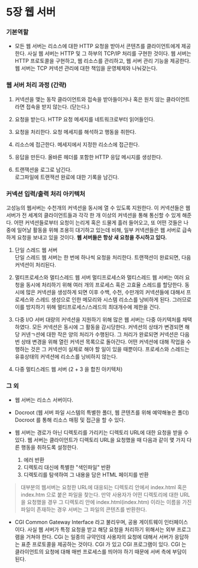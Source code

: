 # 5장 웹 서버
### 기본역할 
* 모든 웹 서버는 리소스에 대한 HTTP 요청을 받아서 콘텐츠를 클라이언트에게 제공한다. 사실 웹 서버는 HTTP 및 그 하부의 TCP/IP 처리를 구현한 것이다. 웹 서버는 HTTP 프로토콜을 구현하고, 웹 리소스를 관리하고, 웹 서버 관리 기능을 제공한다. 웹 서버는 TCP 커넥션 관리에 대한 책임을 운영체제와 나눠갖는다.

### 웹 서버 처리 과정 (간략)
1. 커넥션을 맺는 동작
클라이언트와 접속을 받아들이거나 혹은 원치 않는 클라이언트라면 접속을 받지 않는다. (닫는다.) 

2. 요청을 받는다.
HTTP 요청 메세지를 네트워크로부터 읽어들인다.  

3. 요청을 처리한다. 
요청 메세지를 해석하고 행동을 취한다.  

4. 리소스에 접근한다.
메세지에서 지정한 리소스에 접근한다.  

5. 응답을 만든다.
올바른 헤더를 포함한 HTTP 응답 메시지를 생성한다.  

6. 트랜잭션을 로그로 남긴다.   
로그파일에 트랜잭션 완료에 대한 기록을 남긴다.  

### 커넥션 입력/출력 처리 아키텍처
고성능의 웹서버는 수천개의 커넥션을 동시에 열 수 있도록 지원한다. 이 커넥션들은 웹 서버가 전 세계의 클라이언트들과 각각 한 개 이상의 커넥션을 통해 통신할 수 있게 해준다. 어떤 커넥션들로부터 요청이 는리게 혹은 드물게 흘러 들어오고, 또 어떤 것들은 나중에 일어날 활동을 위해 조용히 대기하고 있는데 비해, 일부 커넥션들은 웹 서버로 급속하게 요청을 보내고 있을 것이다. __웹 서버들은 항상 새 요청을 주시하고 있다.__
    
1. 단일 스레드 웹 서버   
단일 스레드 웹 서버는 한 번에 하나씩 요청을 처리한다. 트랜잭션이 완료되면, 다음 커넥션이 처리된다.

2. 멀티프로세스와 멀티스레드 웹 서버 
멀티프로세스와 멀티스레드 웹 서버는 여러 요청을 동시에 처리하기 위해 여러 개의 프로세스 혹은 고효율 스레드를 할당한다. 동시에 많은 커넥션을 생성하게 되면 이후 수백, 수천, 수만개의 커넥션들에 대해서 프로세스와 스레드 생성으로 인한 메모리와 시스템 리소스를 낭비하게 된다. 그러므로 이를 방지하기 위해 멀티프로세스/스레드의 최대개수에 제한을 건다.

3. 다중 I/O 서버 
대량의 커넥션을 지원하기 위해 많은 웹 서버는 다중 아키텍처를 채택하였다. 모든 커넥션은 동시에 그 활동을 감시당한다. 커넥션의 상태가 변경되면 해당 커넨ㄱ션에 대한 작은 양의 처리가 수행된다. 그 처리가 완료되면 커넥션은 다음번 상태 변경을 위해 열린 커넥션 목록으로 돌아간다. 어떤 커넥션에 대해 작업을 수행하는 것은 그 커넥션이 실제로 해야 할 일이 있을 때뿐이다. 프로세스와 스레드는 유휴상태의 커넥션에 리소스를 낭비하지 않는다.

4. 다중 멀티스레드 웹 서버 (2 + 3 을 합친 아키텍처)

### 그 외
* 웹 서버는 리소스 서버이다.

* Docroot (웹 서버 파일 시스템의 특별한 폴더, 웹 콘텐츠를 위해 예약해놓은 폴더) Docroot 를 통해 리소스 매핑 및 접근을 할 수 있다.

* 웹 서버는 경로가 아닌 디렉토리를 가리키는 디렉토리 URL에 대한 요청을 받을 수 있다. 웹 서버는 클라이언트가 디렉토리 URL을 요청했을 때 다음과 같이 몇 가지 다른 행동을 취하도록 설정한다.
    1. 에러 반환
    2. 디렉토리 대신에 특별한 "색인파일" 반환
    3. 디렉토리를 탐색하여 그 내용을 담은 HTML 페이지를 반환

> 대부분의 웹서버는 요청한 URL에 대응되는 디렉토리 안에서 index.html 혹은 index.htm 으로 붙은 파일을 찾는다. 만약 사용자가 어떤 디렉토리에 대한 URL을 요청했을 경우 그 디렉토리 안에 index.html(index.htm) 이라는 이름을 가진 파일이 존재하는 경우 서버는 그 파일의 콘텐츠를 반환한다.

* CGI
Common Gateway Interface 라고 불리우며, 공용 게이트웨이 인터페이스이다. 사실 웹 서버가 특정 요청을 받고 해당 요청을 처리하기 위해서는 외부 프로그램을 거쳐야 한다. CGi 는 일종의 규약인데 사용자의 요청에 대해서 서버가 응답하는 표준 프로토콜을 제공하는 것이다. CGI 가 있고 CGI 프로그램이 있다. CGI 는 클라이언트의 요청에 대해 매번 프로세스를 띄어야 하기 때문에 서버 측에 부담이 된다.
